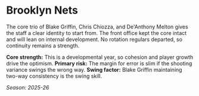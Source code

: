 # Brooklyn Nets

The core trio of Blake Griffin, Chris Chiozza, and De'Anthony Melton gives the staff a clear identity to start from.
The front office kept the core intact and will lean on internal development.
No rotation regulars departed, so continuity remains a strength.

**Core strength:** This is a developmental year, so cohesion and player growth drive the optimism.
**Primary risk:** The margin for error is slim if the shooting variance swings the wrong way.
**Swing factor:** Blake Griffin maintaining two-way consistency is the swing skill.

_Season: 2025-26_
